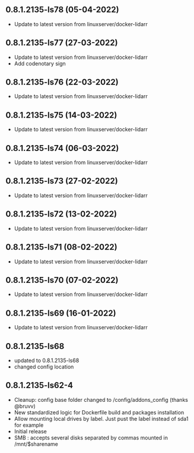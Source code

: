 
## 0.8.1.2135-ls78 (05-04-2022)
- Update to latest version from linuxserver/docker-lidarr

## 0.8.1.2135-ls77 (27-03-2022)
- Update to latest version from linuxserver/docker-lidarr
- Add codenotary sign

## 0.8.1.2135-ls76 (22-03-2022)
- Update to latest version from linuxserver/docker-lidarr

## 0.8.1.2135-ls75 (14-03-2022)
- Update to latest version from linuxserver/docker-lidarr

## 0.8.1.2135-ls74 (06-03-2022)
- Update to latest version from linuxserver/docker-lidarr

## 0.8.1.2135-ls73 (27-02-2022)
- Update to latest version from linuxserver/docker-lidarr

## 0.8.1.2135-ls72 (13-02-2022)
- Update to latest version from linuxserver/docker-lidarr

## 0.8.1.2135-ls71 (08-02-2022)
- Update to latest version from linuxserver/docker-lidarr

## 0.8.1.2135-ls70 (07-02-2022)
- Update to latest version from linuxserver/docker-lidarr
## 0.8.1.2135-ls69 (16-01-2022)

- Update to latest version from linuxserver/docker-lidarr

## 0.8.1.2135-ls68

- updated to 0.8.1.2135-ls68
- changed config location

## 0.8.1.2135-ls62-4

- Cleanup: config base folder changed to /config/addons_config (thanks @bruvv)
- New standardized logic for Dockerfile build and packages installation
- Allow mounting local drives by label. Just pust the label instead of sda1 for example
- Initial release
- SMB : accepts several disks separated by commas mounted in /mnt/$sharename

